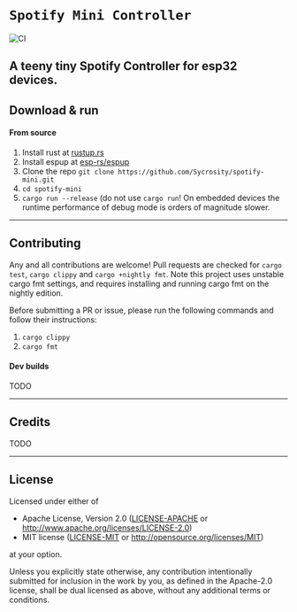`Spotify Mini Controller`
==================
![CI](https://github.com/Sycrosity/spotify-mini/actions/workflows/ci.yml/badge.svg)

A teeny tiny Spotify Controller for esp32 devices.
-------

## Download & run

#### From source

1. Install rust at [rustup.rs](https://rustup.rs)
2. Install espup at [esp-rs/espup](https://github.com/esp-rs/espup)
3. Clone the repo `git clone https://github.com/Sycrosity/spotify-mini.git`
4. `cd spotify-mini`
5. `cargo run --release` (do not use `cargo run`! On embedded devices the runtime performance of debug mode is orders of magnitude slower.

-------

## Contributing

Any and all contributions are welcome! Pull requests are checked for `cargo test`, `cargo clippy` and `cargo +nightly fmt`. Note this project uses unstable cargo fmt settings, and requires installing and running cargo fmt on the nightly edition.

Before submitting a PR or issue, please run the following commands and follow their instructions:
1. `cargo clippy`
2. `cargo fmt`

#### Dev builds

TODO

-------

## Credits

TODO

-------

## License
Licensed under either of

 - Apache License, Version 2.0
   ([LICENSE-APACHE](LICENSE-APACHE) or <http://www.apache.org/licenses/LICENSE-2.0>)
 - MIT license
   ([LICENSE-MIT](LICENSE-MIT) or <http://opensource.org/licenses/MIT>)

at your option.

Unless you explicitly state otherwise, any contribution intentionally submitted for inclusion in the work by you, as defined in the Apache-2.0 license, shall be dual licensed as above, without any additional terms or conditions.
